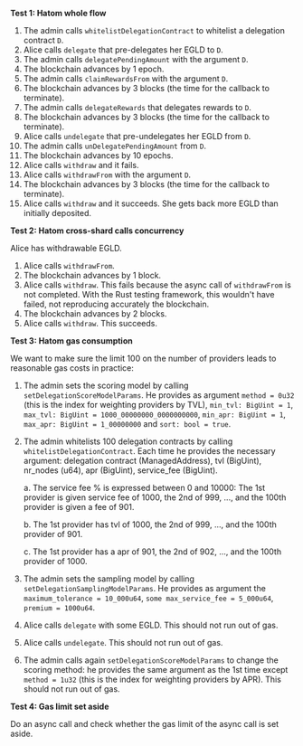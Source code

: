 **Test 1: Hatom whole flow**

1. The admin calls `whitelistDelegationContract` to whitelist a delegation contract `D`.
2. Alice calls `delegate` that pre-delegates her EGLD to `D`.
3. The admin calls `delegatePendingAmount` with the argument `D`.
4. The blockchain advances by 1 epoch.
5. The admin calls `claimRewardsFrom` with the argument `D`.
6. The blockchain advances by 3 blocks (the time for the callback to terminate).
7. The admin calls `delegateRewards` that delegates rewards to `D`.
8. The blockchain advances by 3 blocks (the time for the callback to terminate).
9. Alice calls `undelegate` that pre-undelegates her EGLD from `D`.
10. The admin calls `unDelegatePendingAmount` from `D`.
11. The blockchain advances by 10 epochs.
12. Alice calls `withdraw` and it fails.
13. Alice calls `withdrawFrom` with the argument `D`.
14. The blockchain advances by 3 blocks (the time for the callback to terminate).
15. Alice calls `withdraw` and it succeeds. She gets back more EGLD than initially deposited.

**Test 2: Hatom cross-shard calls concurrency**

Alice has withdrawable EGLD.

1. Alice calls `withdrawFrom`.
2. The blockchain advances by 1 block.
3. Alice calls `withdraw`. This fails because the async call of `withdrawFrom` is not completed. With the Rust testing framework, this wouldn't have failed, not reproducing accurately the blockchain.
4. The blockchain advances by 2 blocks.
5. Alice calls `withdraw`. This succeeds.

**Test 3: Hatom gas consumption**

We want to make sure the limit 100 on the number of providers leads to reasonable gas costs in practice:

1. The admin sets the scoring model by calling `setDelegationScoreModelParams`. He provides as argument `method = 0u32` (this is the index for weighting providers by TVL), `min_tvl: BigUint = 1`, `max_tvl: BigUint = 1000_00000000_0000000000`, `min_apr: BigUint = 1`, `max_apr: BigUint = 1_00000000` and `sort: bool = true`.

2. The admin whitelists 100 delegation contracts by calling `whitelistDelegationContract`. Each time he provides the necessary argument: delegation contract (ManagedAddress), tvl (BigUint), nr_nodes (u64), apr (BigUint), service_fee (BigUint).

    a. The service fee % is expressed between 0 and 10000: The 1st provider is given service fee of 1000, the 2nd of 999, ..., and the 100th provider is given a fee of 901.

    b. The 1st provider has tvl of 1000, the 2nd of 999, ..., and the 100th provider of 901.

    c. The 1st provider has a apr of 901, the 2nd of 902, ..., and the 100th provider of 1000.

3. The admin sets the sampling model by calling `setDelegationSamplingModelParams`. He provides as argument the `maximum_tolerance = 10_000u64`, `some max_service_fee = 5_000u64`, `premium = 1000u64`.

4. Alice calls `delegate` with some EGLD. This should not run out of gas.

5. Alice calls `undelegate`. This should not run out of gas.

6. The admin calls again `setDelegationScoreModelParams` to change the scoring method: he provides the same argument as the 1st time except `method = 1u32` (this is the index for weighting providers by APR). This should not run out of gas.

**Test 4: Gas limit set aside**

Do an async call and check whether the gas limit of the async call is set aside.